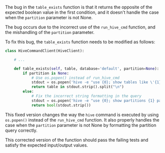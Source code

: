 The bug in the `table_exists` function is that it returns the opposite of the expected boolean value in the first condition, and it doesn't handle the case when the `partition` parameter is not None.

The bug occurs due to the incorrect use of the `run_hive_cmd` function, and the mishandling of the `partition` parameter.

To fix this bug, the `table_exists` function needs to be modified as follows:

```python
class HiveCommandClient(HiveClient):

    # ...

    def table_exists(self, table, database='default', partition=None):
        if partition is None:
            # Use os.popen() instead of run_hive_cmd
            stdout = os.popen('hive -e "use {0}; show tables like \'{1}\';"'.format(database, table)).read()
            return table in stdout.strip().split("\n")
        else:
            # Fix the incorrect string formatting in the query
            stdout = os.popen('hive -e "use {0}; show partitions {1} partition ({2})"'.format(database, table, self.partition_spec(partition))).read()
            return bool(stdout.strip())
```

This fixed version changes the way the `hive` command is executed by using `os.popen()` instead of the `run_hive_cmd` function. It also properly handles the case when the `partition` parameter is not None by formatting the partition query correctly.

This corrected version of the function should pass the failing tests and satisfy the expected input/output values.